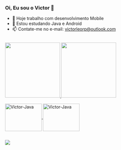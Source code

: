 ### Oi, Eu sou o Victor 👋


- 🔭 Hoje trabalho com desenvolvimento Mobile
- 🌱 Estou estudando Java e Android
- 📫 Contate-me no e-mail: victorleorp@outlook.com

##

<div align="left">
  <a href="https://github.com/victorleorp">
  <img height="180em" src="https://github-readme-stats.vercel.app/api?username=victorleorp&show_icons=true&theme=dracula&include_all_commits=true&count_private=true"/>
  <img height="180em" src="https://github-readme-stats.vercel.app/api/top-langs/?username=victorleorp&layout=compact&langs_count=7&theme=dracula"/>
</div>
  
<div style="display: inline_block"><br>
  <img align="center" alt="Victor-Java" height="90" width="120" src="https://cdn.jsdelivr.net/gh/devicons/devicon/icons/java/java-original.svg">
  <img align="center" alt="Victor-Java" height="90" width="120" src="https://cdn.jsdelivr.net/gh/devicons/devicon/icons/android/android-original.svg">
</div>
  
  ##
  
  <div>
  <a href="https://www.linkedin.com/in/victor-leonardo-ribeiro-pacheco-542108211" target="_blank"><img src="https://img.shields.io/badge/-LinkedIn-%230077B5?style=for-the-badge&logo=linkedin&logoColor=white" target="_blank"></a>    
  </div>
